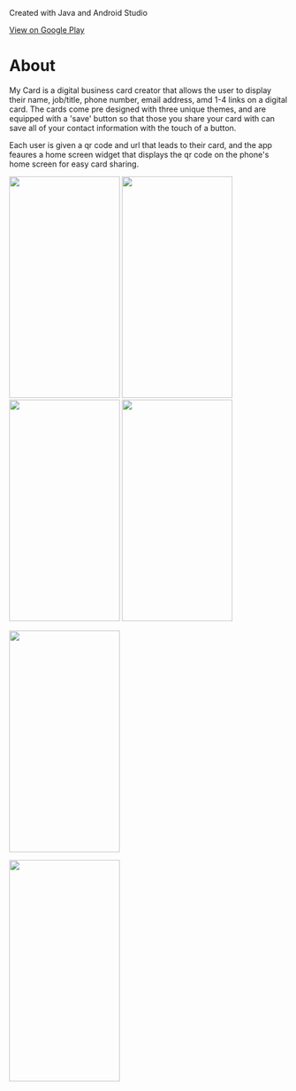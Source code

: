 <p>Created with Java and Android Studio</p>
<a href="https://play.google.com/store/apps/details?id=mycard.mycard">View on Google Play</a>
<h1>About</h1>
<p>
My Card is a digital business card creator that allows the user to display their name, job/title, phone number, email address,
amd 1-4 links on a digital card. The cards come pre designed with three unique themes, and are equipped with a 'save' button so that those you
share your card with can save all of your contact information with the touch of a button.
</p>
<p>
Each user is given a qr code and url that leads to their card, and the app feaures a home screen widget that displays the qr code 
on the phone's home screen for easy card sharing. 
</p>
<div style="flex flex-grid">
<Image
  height="400px"
  width="200px"
  src="Screenshot_20230717_022650.png"
  />
  <Image
  height="400px"
  width="200px"
  src="new1.png"
  />
    <Image
  height="400px"
  width="200px"
  src="new2.png"
  />
      <Image
  height="400px"
  width="200px"
  src="new3.png"
  />

  <Image
  height="400px"
  width="200px"
  src="new4.png"
  />

  <Image
  height="400px"
  width="200px"
  src="new5.png"
  />
        
</div>
